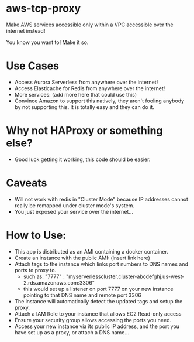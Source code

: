 # aws-tcp-proxy
Make AWS services accessible only within a VPC accessible over the internet instead!

You know you want to! Make it so.

# Use Cases
* Access Aurora Serverless from anywhere over the internet!
* Access Elasticache for Redis from anywhere over the internet!
* More services: (add more here that could use this)
* Convince Amazon to support this natively, they aren't fooling anybody by not supporting this. It is totally easy and they can do it.

# Why not HAProxy or something else?
* Good luck getting it working, this code should be easier.

# Caveats
* Will not work with redis in "Cluster Mode" because IP addresses cannot really be remapped under cluster mode's system.
* You just exposed your service over the internet...

# How to Use:
* This app is distributed as an AMI containing a docker container.
* Create an instance with the public AMI: (insert link here)
* Attach tags to the instance which links port numbers to DNS names and ports to proxy to.
  - such as: "7777" : "myserverlesscluster.cluster-abcdefghj.us-west-2.rds.amazonaws.com:3306"
  - this would set up a listener on port 7777 on your new instance pointing to that DNS name and remote port 3306
* The instance will automatically detect the updated tags and setup the proxy.
* Attach a IAM Role to your instance that allows EC2 Read-only access
* Ensure your security group allows accessing the ports you need.
* Access your new instance via its public IP address, and the port you have set up as a proxy, or attach a DNS name...

